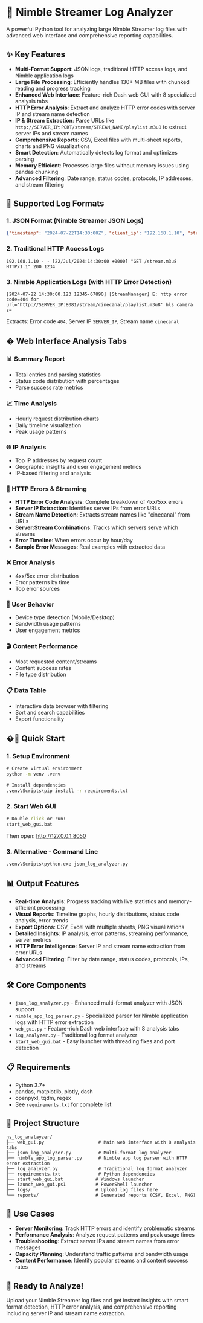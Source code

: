 # 🚀 Nimble Streamer Log Analyzer

A powerful Python tool for analyzing large Nimble Streamer log files with advanced web interface and comprehensive reporting capabilities.

## ✨ Key Features

- **Multi-Format Support**: JSON logs, traditional HTTP access logs, and Nimble application logs
- **Large File Processing**: Efficiently handles 130+ MB files with chunked reading and progress tracking
- **Enhanced Web Interface**: Feature-rich Dash web GUI with 8 specialized analysis tabs
- **HTTP Error Analysis**: Extract and analyze HTTP error codes with server IP and stream name detection
- **IP & Stream Extraction**: Parse URLs like `http://SERVER_IP:PORT/stream/STREAM_NAME/playlist.m3u8` to extract server IPs and stream names
- **Comprehensive Reports**: CSV, Excel files with multi-sheet reports, charts and PNG visualizations
- **Smart Detection**: Automatically detects log format and optimizes parsing
- **Memory Efficient**: Processes large files without memory issues using pandas chunking
- **Advanced Filtering**: Date range, status codes, protocols, IP addresses, and stream filtering

## 🎯 Supported Log Formats

### 1. JSON Format (Nimble Streamer JSON Logs)
```json
{"timestamp": "2024-07-22T14:30:00Z", "client_ip": "192.168.1.10", "stream_name": "my_stream", "protocol": "HLS", "status": "success"}
```

### 2. Traditional HTTP Access Logs
```
192.168.1.10 - - [22/Jul/2024:14:30:00 +0000] "GET /stream.m3u8 HTTP/1.1" 200 1234
```

### 3. Nimble Application Logs (with HTTP Error Detection)
```
[2024-07-22 14:30:00.123 12345-67890] [StreamManager] E: http error code=404 for url='http://SERVER_IP:8081/stream/cinecanal/playlist.m3u8' hls camera s=
```
Extracts: Error code `404`, Server IP `SERVER_IP`, Stream name `cinecanal`

## � Web Interface Analysis Tabs

### 📊 Summary Report
- Total entries and parsing statistics
- Status code distribution with percentages
- Parse success rate metrics

### 📈 Time Analysis  
- Hourly request distribution charts
- Daily timeline visualization
- Peak usage patterns

### 🌐 IP Analysis
- Top IP addresses by request count
- Geographic insights and user engagement metrics
- IP-based filtering and analysis

### 🚨 HTTP Errors & Streaming
- **HTTP Error Code Analysis**: Complete breakdown of 4xx/5xx errors
- **Server IP Extraction**: Identifies server IPs from error URLs
- **Stream Name Detection**: Extracts stream names like "cinecanal" from URLs
- **Server:Stream Combinations**: Tracks which servers serve which streams
- **Error Timeline**: When errors occur by hour/day
- **Sample Error Messages**: Real examples with extracted data

### ❌ Error Analysis
- 4xx/5xx error distribution
- Error patterns by time
- Top error sources

### 📱 User Behavior
- Device type detection (Mobile/Desktop)
- Bandwidth usage patterns
- User engagement metrics

### 🎬 Content Performance
- Most requested content/streams
- Content success rates
- File type distribution

### 📋 Data Table
- Interactive data browser with filtering
- Sort and search capabilities
- Export functionality

## �🚀 Quick Start

### 1. Setup Environment
```cmd
# Create virtual environment
python -m venv .venv

# Install dependencies
.venv\Scripts\pip install -r requirements.txt
```

### 2. Start Web GUI
```cmd
# Double-click or run:
start_web_gui.bat
```
Then open: http://127.0.0.1:8050

### 3. Alternative - Command Line
```cmd
.venv\Scripts\python.exe json_log_analyzer.py
```

## 📊 Output Features

- **Real-time Analysis**: Progress tracking with live statistics and memory-efficient processing
- **Visual Reports**: Timeline graphs, hourly distributions, status code analysis, error trends
- **Export Options**: CSV, Excel with multiple sheets, PNG visualizations
- **Detailed Insights**: IP analysis, error patterns, streaming performance, server metrics
- **HTTP Error Intelligence**: Server IP and stream name extraction from error URLs
- **Advanced Filtering**: Filter by date range, status codes, protocols, IPs, and streams

## 🛠 Core Components

- `json_log_analyzer.py` - Enhanced multi-format analyzer with JSON support
- `nimble_app_log_parser.py` - Specialized parser for Nimble application logs with HTTP error extraction  
- `web_gui.py` - Feature-rich Dash web interface with 8 analysis tabs
- `log_analyzer.py` - Traditional log format analyzer
- `start_web_gui.bat` - Easy launcher with threading fixes and port detection

## 📋 Requirements

- Python 3.7+
- pandas, matplotlib, plotly, dash
- openpyxl, tqdm, regex
- See `requirements.txt` for complete list

## 📁 Project Structure

```
ns_log_analayzer/
├── web_gui.py                    # Main web interface with 8 analysis tabs
├── json_log_analyzer.py          # Multi-format log analyzer
├── nimble_app_log_parser.py      # Nimble app log parser with HTTP error extraction
├── log_analyzer.py               # Traditional log format analyzer  
├── requirements.txt              # Python dependencies
├── start_web_gui.bat            # Windows launcher
├── launch_web_gui.ps1           # PowerShell launcher
├── logs/                        # Upload log files here
└── reports/                     # Generated reports (CSV, Excel, PNG)
```

## 🎯 Use Cases

- **Server Monitoring**: Track HTTP errors and identify problematic streams
- **Performance Analysis**: Analyze request patterns and peak usage times
- **Troubleshooting**: Extract server IPs and stream names from error messages
- **Capacity Planning**: Understand traffic patterns and bandwidth usage
- **Content Performance**: Identify popular streams and content success rates

## 🎉 Ready to Analyze!

Upload your Nimble Streamer log files and get instant insights with smart format detection, HTTP error analysis, and comprehensive reporting including server IP and stream name extraction.
